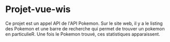 # Projet-vue-wis
Ce projet est un appel API de l'API Pokemon.
Sur le site web, il y a le listing des Pokemon et une barre de recherche qui permet de trouver un pokemon en particulieR. Une fois le Pokemon trouvé, ces statistiques apparaissent.